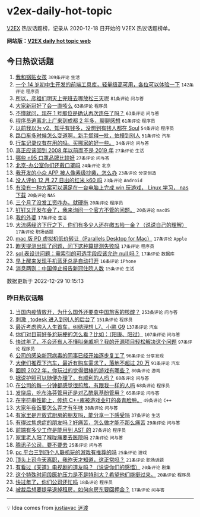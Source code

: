 # v2ex-daily-hot-topic

[V2EX](https://www.v2ex.com/) 热议话题榜，记录从 2020-12-18 日开始的 V2EX 热议话题榜单。

**网站版：[V2EX daily hot topic web](https://boojack.github.io/v2ex-daily-hot-topic-web/)**

## 今日热议话题

<!-- TODAY BEGIN -->

1. [我和锅贴女孩](https://www.v2ex.com/t/905285) `309条评论` `生活`
1. [一个 14 岁初中生开发的前端工具库，轻量级高可用，各位可以体验一下](https://www.v2ex.com/t/905279) `142条评论` `程序员`
1. [所以，彦祖们明天上完班去哪放松三天呢](https://www.v2ex.com/t/905277) `81条评论` `问与答`
1. [大家新冠好了会一直咳么](https://www.v2ex.com/t/905381) `63条评论` `程序员`
1. [不懂就问，现在 1 号那位是确认再次连任了吗？](https://www.v2ex.com/t/905325) `63条评论` `问与答`
1. [程序员逃离北上广来到成都 2 年多，聊聊感想](https://www.v2ex.com/t/905294) `61条评论` `程序员`
1. [以前我以为 v2、知乎有钱多，没想到有钱人都在 Soul](https://www.v2ex.com/t/905271) `54条评论` `程序员`
1. [路口车多时候怎么变道啊，新手慌得一批，怕撞到别人](https://www.v2ex.com/t/905309) `51条评论` `汽车`
1. [行车记录仪有在用的吗。买哪家的好一些。](https://www.v2ex.com/t/905268) `34条评论` `问与答`
1. [真正应该回到 2008 年以前而不是 2019 年](https://www.v2ex.com/t/905394) `27条评论` `生活`
1. [哪些 n95 口罩品牌比较好](https://www.v2ex.com/t/905273) `27条评论` `问与答`
1. [北京-办公室你们还戴口罩吗](https://www.v2ex.com/t/905341) `24条评论` `北京`
1. [我开发的小众 APP 被人像素级抄袭，怎么办](https://www.v2ex.com/t/905384) `23条评论` `分享创造`
1. [没人评价 12 月 27 日出的红米 k60 吗](https://www.v2ex.com/t/905291) `23条评论` `Android`
1. [有没有一种方案可以满足在一台电脑上完成 win 玩游戏， Linux 学习， nas 下载](https://www.v2ex.com/t/905354) `20条评论` `NAS`
1. [三个月了没发工资咋办，就硬拖](https://www.v2ex.com/t/905344) `20条评论` `程序员`
1. [钉钉又开发布会了，我来询问一个官方不管的问题。](https://www.v2ex.com/t/905274) `20条评论` `macOS`
1. [我的外婆](https://www.v2ex.com/t/905363) `17条评论` `生活`
1. [大流感经济下行之下，你们有多少人还在缴五险一金？（说说自己的理解）](https://www.v2ex.com/t/905360) `17条评论` `职场话题`
1. [mac 版 PD 虚拟机低价转让（Parallels Desktop for Mac）](https://www.v2ex.com/t/905359) `17条评论` `Apple`
1. [昨天提测出现了问题，问下这种算提测失败吗](https://www.v2ex.com/t/905298) `17条评论` `程序员`
1. [sql 表设计问题：需索引的可选字段应该允许 null 吗？](https://www.v2ex.com/t/905289) `17条评论` `数据库`
1. [早上醒来发现手机蓝牙总是自动打开](https://www.v2ex.com/t/905318) `16条评论` `iPhone`
1. [消息两则：中国停止报告新冠住院人数](https://www.v2ex.com/t/905392) `15条评论` `生活`

数据更新于 2022-12-29 10:15:13

<!-- TODAY END -->

### 昨日热议话题

<!-- YESTERDAY BEGIN -->

1. [当国内疫情放开，为什么国外还要查中国旅客的核酸？](https://www.v2ex.com/t/905104) `253条评论` `问与答`
1. [刺激 , todesk 进入到别人的后台了](https://www.v2ex.com/t/905159) `151条评论` `程序员`
1. [最近考虑购入人生首车，纠结理想 L7、小鹏 G9](https://www.v2ex.com/t/905068) `137条评论` `汽车`
1. [你们对目前好多尬玩梗的怎么看？比如：（阳康、阳过）](https://www.v2ex.com/t/905086) `107条评论` `问与答`
1. [快过年了，不会还有人不懂叫亲戚吧？我的开源项目轻松解决这个问题](https://www.v2ex.com/t/905121) `97条评论` `程序员`
1. [公司的感染新冠病毒的同事已经开始逐步复工了](https://www.v2ex.com/t/905108) `96条评论` `分享发现`
1. [大佬们推荐下汽车，最近有购车需求了，落地不超过 20 万](https://www.v2ex.com/t/905100) `91条评论` `汽车`
1. [回顾 2022 年，你玩过的觉得很棒的游戏有哪些？](https://www.v2ex.com/t/905169) `80条评论` `游戏`
1. [据说护照可以随便办理了，有顺利的人吗？](https://www.v2ex.com/t/905063) `68条评论` `问与答`
1. [在公司的每一分钟都感觉很煎熬，有跟我一样的人吗](https://www.v2ex.com/t/905208) `68条评论` `程序员`
1. [发烧后，吃布洛芬管用还是对乙酰氨基酚管用？](https://www.v2ex.com/t/905082) `65条评论` `问与答`
1. [在字符串性能上，传统 C++库被游戏业打的鼻青脸肿。](https://www.v2ex.com/t/905072) `49条评论` `C++`
1. [大家年夜饭要怎么弄才有年味](https://www.v2ex.com/t/905178) `38条评论` `问与答`
1. [有家里是开放式厨房的朋友吗，能分享一下感受吗](https://www.v2ex.com/t/905213) `37条评论` `生活`
1. [有得过焦虑症的朋友吗？好痛苦，怎么做才能不那么痛苦](https://www.v2ex.com/t/905136) `29条评论` `问与答`
1. [前端有多少工作是能用到 AST 的](https://www.v2ex.com/t/905062) `27条评论` `程序员`
1. [家里老人阳了喉咙痛要去医院吗](https://www.v2ex.com/t/905059) `27条评论` `问与答`
1. [腾讯子公司，要不要去](https://www.v2ex.com/t/905168) `25条评论` `问与答`
1. [pc 平台三到四个人联机玩的游戏有推荐的吗](https://www.v2ex.com/t/905157) `25条评论` `游戏`
1. [顶头上司今天离职，我昨天才知道，这正常吗？](https://www.v2ex.com/t/905118) `21条评论` `职场话题`
1. [有看过《天道》电视剧的道友吗？（说说你们的感悟）](https://www.v2ex.com/t/905098) `20条评论` `剧集`
1. [这个特殊时间段医护压力是不是特别大？希望他们能挺过来。](https://www.v2ex.com/t/905089) `20条评论` `程序员`
1. [快过年了，你们公司还忙吗](https://www.v2ex.com/t/905144) `18条评论` `程序员`
1. [被裁后想要提早退掉租房，如何向房东要回押金？](https://www.v2ex.com/t/905235) `17条评论` `问与答`

<!-- YESTERDAY END -->

---

💡 Idea comes from [justjavac 迷渡](https://github.com/justjavac/)
